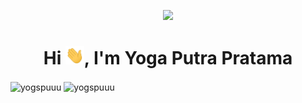 <p align="center">
  <img src="https://media.tenor.com/images/5df1cbd1d45f5e56f213b01b09165f75/tenor.gif" height="200"/>
</p>

<h1 align="center">Hi <img src="https://raw.githubusercontent.com/ABSphreak/ABSphreak/master/gifs/Hi.gif" width="30px">, I'm Yoga Putra Pratama</h1>

<p>
  <img align="center" src="https://github-readme-stats.vercel.app/api/top-langs/?username=yogspuuu&layout=compact&hide=PowerShell, Batchfile,Makefile,Xonsh,Shell,c%23,css,html,Blade&langs_count=10" alt="yogspuuu" />
<img align="center" src="https://github-readme-stats.vercel.app/api?username=yogspuuu&show_icons=true&count_private=true" alt="yogspuuu" />
</p>
